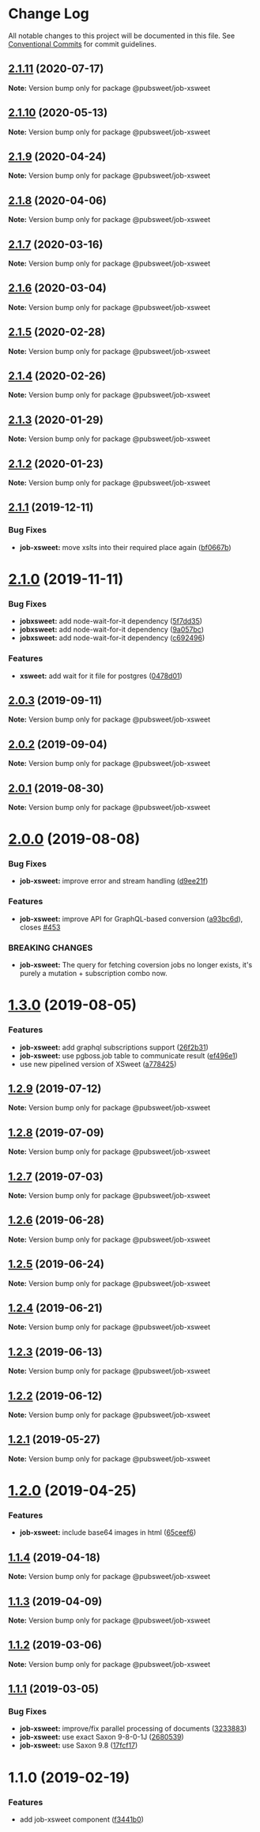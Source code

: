 # Change Log

All notable changes to this project will be documented in this file.
See [Conventional Commits](https://conventionalcommits.org) for commit guidelines.

## [2.1.11](https://gitlab.coko.foundation/pubsweet/pubsweet/compare/@pubsweet/job-xsweet@2.1.10...@pubsweet/job-xsweet@2.1.11) (2020-07-17)

**Note:** Version bump only for package @pubsweet/job-xsweet





## [2.1.10](https://gitlab.coko.foundation/pubsweet/pubsweet/compare/@pubsweet/job-xsweet@2.1.9...@pubsweet/job-xsweet@2.1.10) (2020-05-13)

**Note:** Version bump only for package @pubsweet/job-xsweet





## [2.1.9](https://gitlab.coko.foundation/pubsweet/pubsweet/compare/@pubsweet/job-xsweet@2.1.8...@pubsweet/job-xsweet@2.1.9) (2020-04-24)

**Note:** Version bump only for package @pubsweet/job-xsweet





## [2.1.8](https://gitlab.coko.foundation/pubsweet/pubsweet/compare/@pubsweet/job-xsweet@2.1.7...@pubsweet/job-xsweet@2.1.8) (2020-04-06)

**Note:** Version bump only for package @pubsweet/job-xsweet





## [2.1.7](https://gitlab.coko.foundation/pubsweet/pubsweet/compare/@pubsweet/job-xsweet@2.1.6...@pubsweet/job-xsweet@2.1.7) (2020-03-16)

**Note:** Version bump only for package @pubsweet/job-xsweet





## [2.1.6](https://gitlab.coko.foundation/pubsweet/pubsweet/compare/@pubsweet/job-xsweet@2.1.5...@pubsweet/job-xsweet@2.1.6) (2020-03-04)

**Note:** Version bump only for package @pubsweet/job-xsweet





## [2.1.5](https://gitlab.coko.foundation/pubsweet/pubsweet/compare/@pubsweet/job-xsweet@2.1.4...@pubsweet/job-xsweet@2.1.5) (2020-02-28)

**Note:** Version bump only for package @pubsweet/job-xsweet





## [2.1.4](https://gitlab.coko.foundation/pubsweet/pubsweet/compare/@pubsweet/job-xsweet@2.1.3...@pubsweet/job-xsweet@2.1.4) (2020-02-26)

**Note:** Version bump only for package @pubsweet/job-xsweet





## [2.1.3](https://gitlab.coko.foundation/pubsweet/pubsweet/compare/@pubsweet/job-xsweet@2.1.2...@pubsweet/job-xsweet@2.1.3) (2020-01-29)

**Note:** Version bump only for package @pubsweet/job-xsweet





## [2.1.2](https://gitlab.coko.foundation/pubsweet/pubsweet/compare/@pubsweet/job-xsweet@2.1.1...@pubsweet/job-xsweet@2.1.2) (2020-01-23)

**Note:** Version bump only for package @pubsweet/job-xsweet





## [2.1.1](https://gitlab.coko.foundation/pubsweet/pubsweet/compare/@pubsweet/job-xsweet@2.1.0...@pubsweet/job-xsweet@2.1.1) (2019-12-11)


### Bug Fixes

* **job-xsweet:** move xslts into their required place again ([bf0667b](https://gitlab.coko.foundation/pubsweet/pubsweet/commit/bf0667bd36f8d18284a9cc58c24798825f973995))





# [2.1.0](https://gitlab.coko.foundation/pubsweet/pubsweet/compare/@pubsweet/job-xsweet@2.0.3...@pubsweet/job-xsweet@2.1.0) (2019-11-11)


### Bug Fixes

* **jobxsweet:** add node-wait-for-it dependency ([5f7dd35](https://gitlab.coko.foundation/pubsweet/pubsweet/commit/5f7dd35f10ae860c69e5e75d9447850536cab77c))
* **jobxsweet:** add node-wait-for-it dependency ([9a057bc](https://gitlab.coko.foundation/pubsweet/pubsweet/commit/9a057bce022b2af6f3da7cb76d782849d266f13e))
* **jobxsweet:** add node-wait-for-it dependency ([c692496](https://gitlab.coko.foundation/pubsweet/pubsweet/commit/c692496bea979b0f5b6380bcf2d8d4617cee2ce6))


### Features

* **xsweet:** add wait for it file for postgres ([0478d01](https://gitlab.coko.foundation/pubsweet/pubsweet/commit/0478d01412b44d517fed5d72b5b0742703ad25ae))





## [2.0.3](https://gitlab.coko.foundation/pubsweet/pubsweet/compare/@pubsweet/job-xsweet@2.0.2...@pubsweet/job-xsweet@2.0.3) (2019-09-11)

**Note:** Version bump only for package @pubsweet/job-xsweet





## [2.0.2](https://gitlab.coko.foundation/pubsweet/pubsweet/compare/@pubsweet/job-xsweet@2.0.1...@pubsweet/job-xsweet@2.0.2) (2019-09-04)

**Note:** Version bump only for package @pubsweet/job-xsweet





## [2.0.1](https://gitlab.coko.foundation/pubsweet/pubsweet/compare/@pubsweet/job-xsweet@2.0.0...@pubsweet/job-xsweet@2.0.1) (2019-08-30)

**Note:** Version bump only for package @pubsweet/job-xsweet





# [2.0.0](https://gitlab.coko.foundation/pubsweet/pubsweet/compare/@pubsweet/job-xsweet@1.3.0...@pubsweet/job-xsweet@2.0.0) (2019-08-08)


### Bug Fixes

* **job-xsweet:** improve error and stream handling ([d9ee21f](https://gitlab.coko.foundation/pubsweet/pubsweet/commit/d9ee21f))


### Features

* **job-xsweet:** improve API for GraphQL-based conversion ([a93bc6d](https://gitlab.coko.foundation/pubsweet/pubsweet/commit/a93bc6d)), closes [#453](https://gitlab.coko.foundation/pubsweet/pubsweet/issues/453)


### BREAKING CHANGES

* **job-xsweet:** The query for fetching coversion jobs no longer exists, it's purely a mutation +
subscription combo now.





# [1.3.0](https://gitlab.coko.foundation/pubsweet/pubsweet/compare/@pubsweet/job-xsweet@1.2.9...@pubsweet/job-xsweet@1.3.0) (2019-08-05)


### Features

* **job-xsweet:** add graphql subscriptions support ([26f2b31](https://gitlab.coko.foundation/pubsweet/pubsweet/commit/26f2b31))
* **job-xsweet:** use pgboss.job table to communicate result ([ef496e1](https://gitlab.coko.foundation/pubsweet/pubsweet/commit/ef496e1))
* use new pipelined version of XSweet ([a778425](https://gitlab.coko.foundation/pubsweet/pubsweet/commit/a778425))





## [1.2.9](https://gitlab.coko.foundation/pubsweet/pubsweet/compare/@pubsweet/job-xsweet@1.2.8...@pubsweet/job-xsweet@1.2.9) (2019-07-12)

**Note:** Version bump only for package @pubsweet/job-xsweet





## [1.2.8](https://gitlab.coko.foundation/pubsweet/pubsweet/compare/@pubsweet/job-xsweet@1.2.7...@pubsweet/job-xsweet@1.2.8) (2019-07-09)

**Note:** Version bump only for package @pubsweet/job-xsweet





## [1.2.7](https://gitlab.coko.foundation/pubsweet/pubsweet/compare/@pubsweet/job-xsweet@1.2.6...@pubsweet/job-xsweet@1.2.7) (2019-07-03)

**Note:** Version bump only for package @pubsweet/job-xsweet





## [1.2.6](https://gitlab.coko.foundation/pubsweet/pubsweet/compare/@pubsweet/job-xsweet@1.2.5...@pubsweet/job-xsweet@1.2.6) (2019-06-28)

**Note:** Version bump only for package @pubsweet/job-xsweet





## [1.2.5](https://gitlab.coko.foundation/pubsweet/pubsweet/compare/@pubsweet/job-xsweet@1.2.4...@pubsweet/job-xsweet@1.2.5) (2019-06-24)

**Note:** Version bump only for package @pubsweet/job-xsweet





## [1.2.4](https://gitlab.coko.foundation/pubsweet/pubsweet/compare/@pubsweet/job-xsweet@1.2.3...@pubsweet/job-xsweet@1.2.4) (2019-06-21)

**Note:** Version bump only for package @pubsweet/job-xsweet





## [1.2.3](https://gitlab.coko.foundation/pubsweet/pubsweet/compare/@pubsweet/job-xsweet@1.2.2...@pubsweet/job-xsweet@1.2.3) (2019-06-13)

**Note:** Version bump only for package @pubsweet/job-xsweet





## [1.2.2](https://gitlab.coko.foundation/pubsweet/pubsweet/compare/@pubsweet/job-xsweet@1.2.1...@pubsweet/job-xsweet@1.2.2) (2019-06-12)

**Note:** Version bump only for package @pubsweet/job-xsweet





## [1.2.1](https://gitlab.coko.foundation/pubsweet/pubsweet/compare/@pubsweet/job-xsweet@1.2.0...@pubsweet/job-xsweet@1.2.1) (2019-05-27)

**Note:** Version bump only for package @pubsweet/job-xsweet





# [1.2.0](https://gitlab.coko.foundation/pubsweet/pubsweet/compare/@pubsweet/job-xsweet@1.1.4...@pubsweet/job-xsweet@1.2.0) (2019-04-25)


### Features

* **job-xsweet:** include base64 images in html ([65ceef6](https://gitlab.coko.foundation/pubsweet/pubsweet/commit/65ceef6))





## [1.1.4](https://gitlab.coko.foundation/pubsweet/pubsweet/compare/@pubsweet/job-xsweet@1.1.3...@pubsweet/job-xsweet@1.1.4) (2019-04-18)

**Note:** Version bump only for package @pubsweet/job-xsweet





## [1.1.3](https://gitlab.coko.foundation/pubsweet/pubsweet/compare/@pubsweet/job-xsweet@1.1.2...@pubsweet/job-xsweet@1.1.3) (2019-04-09)

**Note:** Version bump only for package @pubsweet/job-xsweet





## [1.1.2](https://gitlab.coko.foundation/pubsweet/pubsweet/compare/@pubsweet/job-xsweet@1.1.1...@pubsweet/job-xsweet@1.1.2) (2019-03-06)

**Note:** Version bump only for package @pubsweet/job-xsweet





## [1.1.1](https://gitlab.coko.foundation/pubsweet/pubsweet/compare/@pubsweet/job-xsweet@1.1.0...@pubsweet/job-xsweet@1.1.1) (2019-03-05)


### Bug Fixes

* **job-xsweet:** improve/fix parallel processing of documents ([3233883](https://gitlab.coko.foundation/pubsweet/pubsweet/commit/3233883))
* **job-xsweet:** use exact Saxon 9-8-0-1J ([2680539](https://gitlab.coko.foundation/pubsweet/pubsweet/commit/2680539))
* **job-xsweet:** use Saxon 9.8 ([17fcf17](https://gitlab.coko.foundation/pubsweet/pubsweet/commit/17fcf17))





# 1.1.0 (2019-02-19)


### Features

* add job-xsweet component ([f3441b0](https://gitlab.coko.foundation/pubsweet/pubsweet/commit/f3441b0))
